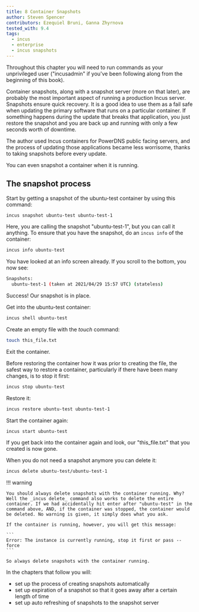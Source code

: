 ```yaml
---
title: 8 Container Snapshots
author: Steven Spencer
contributors: Ezequiel Bruni, Ganna Zhyrnova
tested_with: 9.4
tags:
  - incus 
  - enterprise
  - incus snapshots
---
```


Throughout this chapter you will need to run commands as your unprivileged user ("incusadmin" if you've been following along from the beginning of this book).

Container snapshots, along with a snapshot server (more on that later), are probably the most important aspect of running a production Incus server. Snapshots ensure quick recovery. It is a good idea to use them as a fail safe when updating the primary software that runs on a particular container. If something happens during the update that breaks that application, you just restore the snapshot and you are back up and running with only a few seconds worth of downtime.

The author used Incus containers for PowerDNS public facing servers, and the process of updating those applications became less worrisome, thanks to taking snapshots before every update.

You can even snapshot a container when it is running.

## The snapshot process

Start by getting a snapshot of the ubuntu-test container by using this command:

```bash
incus snapshot ubuntu-test ubuntu-test-1
```

Here, you are calling the snapshot "ubuntu-test-1", but you can call it anything. To ensure that you have the snapshot, do an `incus info` of the container:

```bash
incus info ubuntu-test
```

You have looked at an info screen already. If you scroll to the bottom, you now see:

```bash
Snapshots:
  ubuntu-test-1 (taken at 2021/04/29 15:57 UTC) (stateless)
```

Success! Our snapshot is in place.

Get into the ubuntu-test container:

```bash
incus shell ubuntu-test
```

Create an empty file with the _touch_ command:

```bash
touch this_file.txt
```

Exit the container.

Before restoring the container how it was prior to creating the file, the safest way to restore a container, particularly if there have been many changes, is to stop it first:

```bash
incus stop ubuntu-test
```

Restore it:

```bash
incus restore ubuntu-test ubuntu-test-1
```

Start the container again:

```bash
incus start ubuntu-test
```

If you get back into the container again and look, our "this_file.txt" that you created is now gone.

When you do not need a snapshot anymore you can delete it:

```bash
incus delete ubuntu-test/ubuntu-test-1
```

!!! warning

    You should always delete snapshots with the container running. Why? Well the _incus delete_ command also works to delete the entire container. If we had accidentally hit enter after "ubuntu-test" in the command above, AND, if the container was stopped, the container would be deleted. No warning is given, it simply does what you ask.

    If the container is running, however, you will get this message:

    ```
    Error: The instance is currently running, stop it first or pass --force
    ```

    So always delete snapshots with the container running.

In the chapters that follow you will:

* set up the process of creating snapshots automatically
* set up expiration of a snapshot so that it goes away after a certain length of time
* set up auto refreshing of snapshots to the snapshot server
